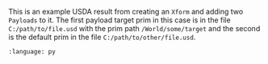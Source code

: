 This is an example USDA result from creating an `Xform` and adding two `Payloads` to it. The first payload target prim in this case is in the file `C:/path/to/file.usd` with the prim path `/World/some/target` and the second is the default prim in the file `C:/path/to/other/file.usd`.
``` {literalinclude} usda.usda
:language: py
``` 